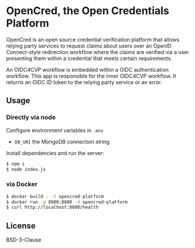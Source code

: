 # OpenCred, the Open Credentials Platform

OpenCred is an open source credential verification platform that allows relying party 
services to request claims about users over an OpenID Connect-style redirection
workflow where the claims are verified via a user presenting them within a 
credential that meets certain requirements.

An OIDC4CVP workflow is embedded within a OIDC authentication workflow. This app
is responsible for the inner OIDC4CVP workflow. It returns an OIDC ID token to
the relying party service or an error.


## Usage

### Directly via node

Configure environment variables in `.env`

- `DB_URI` the MongoDB connection string

Install dependencies and run the server:

```sh
$ npm i
$ node index.js
```

### via Docker

```sh
$ docker build . -t opencred-platform
$ docker run -p 8080:8080 -d opencred-platform
$ curl http://localhost:8080/health
```

## License

BSD-3-Clause
